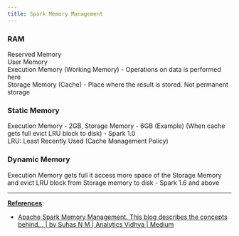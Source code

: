 ```yaml
---
title: Spark Memory Management
---
```


### RAM

Reserved Memory  
User Memory  
Execution Memory (Working Memory) - Operations on data is performed here  
Storage Memory (Cache) - Place where the result is stored. Not permanent storage

### Static Memory

Execution Memory - 2GB, Storage Memory - 6GB (Example) (When cache gets full evict  LRU block to disk) - Spark 1.0  
LRU: Least Recently Used (Cache Management Policy)

### Dynamic Memory

Execution Memory gets full it access more space of the Storage Memory and evict LRU block from Storage memory to disk - Spark 1.6 and above

---

**<u>References</u>**:

* [Apache Spark Memory Management. This blog describes the concepts behind… | by Suhas N M | Analytics Vidhya | Medium](https://medium.com/analytics-vidhya/apache-spark-memory-management-49682ded3d42)